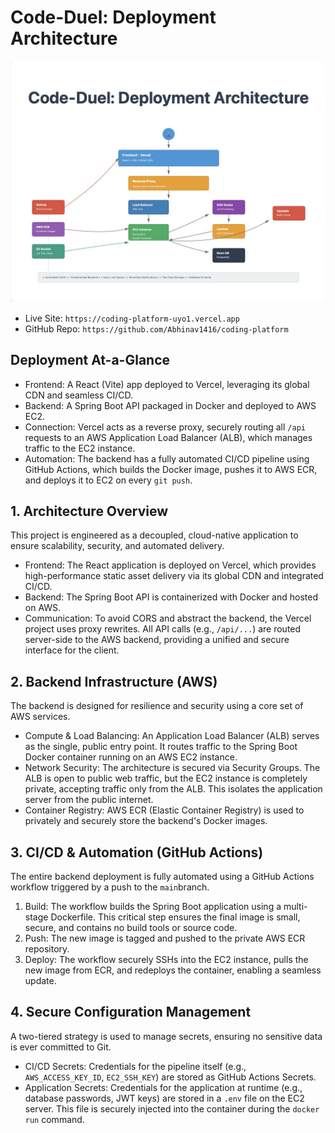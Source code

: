 # Code-Duel: Deployment Architecture

![Code-Duel Architecture Diagram](./assets/4F17645B-B8AD-45B5-8DC4-F5A88A835E20_1_201_a.jpeg)


* Live Site: `https://coding-platform-uyo1.vercel.app`
* GitHub Repo: `https://github.com/Abhinav1416/coding-platform`

## Deployment At-a-Glance

* Frontend: A React (Vite) app deployed to Vercel, leveraging its global CDN and seamless CI/CD.
* Backend: A Spring Boot API packaged in Docker and deployed to AWS EC2.
* Connection: Vercel acts as a reverse proxy, securely routing all `/api` requests to an AWS Application Load Balancer (ALB), which manages traffic to the EC2 instance.
* Automation: The backend has a fully automated CI/CD pipeline using GitHub Actions, which builds the Docker image, pushes it to AWS ECR, and deploys it to EC2 on every `git push`.


## 1. Architecture Overview

This project is engineered as a decoupled, cloud-native application to ensure scalability, security, and automated delivery.
* Frontend: The React application is deployed on Vercel, which provides high-performance static asset delivery via its global CDN and integrated CI/CD.
* Backend: The Spring Boot API is containerized with Docker and hosted on AWS.
* Communication: To avoid CORS and abstract the backend, the Vercel project uses proxy rewrites. All API calls (e.g., `/api/...`) are routed server-side to the AWS backend, providing a unified and secure interface for the client.

## 2. Backend Infrastructure (AWS)

The backend is designed for resilience and security using a core set of AWS services.
* Compute & Load Balancing: An Application Load Balancer (ALB) serves as the single, public entry point. It routes traffic to the Spring Boot Docker container running on an AWS EC2 instance.
* Network Security: The architecture is secured via Security Groups. The ALB is open to public web traffic, but the EC2 instance is completely private, accepting traffic only from the ALB. This isolates the application server from the public internet.
* Container Registry: AWS ECR (Elastic Container Registry) is used to privately and securely store the backend's Docker images.

## 3. CI/CD & Automation (GitHub Actions)

The entire backend deployment is fully automated using a GitHub Actions workflow triggered by a push to the `main`branch.
1. Build: The workflow builds the Spring Boot application using a multi-stage Dockerfile. This critical step ensures the final image is small, secure, and contains no build tools or source code.
2. Push: The new image is tagged and pushed to the private AWS ECR repository.
3. Deploy: The workflow securely SSHs into the EC2 instance, pulls the new image from ECR, and redeploys the container, enabling a seamless update.

## 4. Secure Configuration Management

A two-tiered strategy is used to manage secrets, ensuring no sensitive data is ever committed to Git.
* CI/CD Secrets: Credentials for the pipeline itself (e.g., `AWS_ACCESS_KEY_ID`, `EC2_SSH_KEY`) are stored as GitHub Actions Secrets.
* Application Secrets: Credentials for the application at runtime (e.g., database passwords, JWT keys) are stored in a `.env` file on the EC2 server. This file is securely injected into the container during the `docker run` command.
